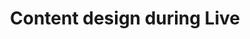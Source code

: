 ---
layout: article
title: "Content design during Live"
description: "Where to start with content design..."
tags: content-design
order: 1
---